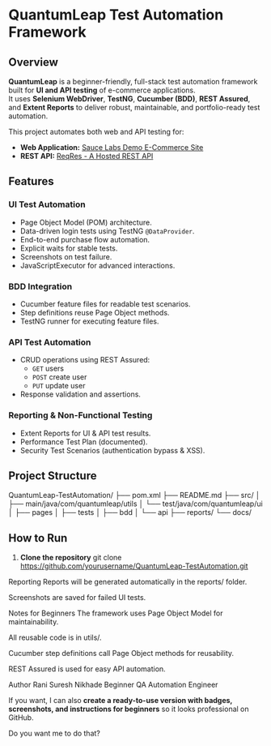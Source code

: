 # QuantumLeap Test Automation Framework

## Overview
**QuantumLeap** is a beginner-friendly, full-stack test automation framework built for **UI and API testing** of e-commerce applications.  
It uses **Selenium WebDriver**, **TestNG**, **Cucumber (BDD)**, **REST Assured**, and **Extent Reports** to deliver robust, maintainable, and portfolio-ready test automation.

This project automates both web and API testing for:

- **Web Application:** [Sauce Labs Demo E-Commerce Site](https://www.saucedemo.com/)  
- **REST API:** [ReqRes - A Hosted REST API](https://reqres.in/)
  
## Features

### UI Test Automation
- Page Object Model (POM) architecture.
- Data-driven login tests using TestNG `@DataProvider`.
- End-to-end purchase flow automation.
- Explicit waits for stable tests.
- Screenshots on test failure.
- JavaScriptExecutor for advanced interactions.

### BDD Integration
- Cucumber feature files for readable test scenarios.
- Step definitions reuse Page Object methods.
- TestNG runner for executing feature files.

### API Test Automation
- CRUD operations using REST Assured:
  - `GET` users
  - `POST` create user
  - `PUT` update user
- Response validation and assertions.

### Reporting & Non-Functional Testing
- Extent Reports for UI & API test results.
- Performance Test Plan (documented).
- Security Test Scenarios (authentication bypass & XSS).

## Project Structure

QuantumLeap-TestAutomation/
├── pom.xml
├── README.md
├── src/
│ ├── main/java/com/quantumleap/utils
│ └── test/java/com/quantumleap/ui
│ ├── pages
│ ├── tests
│ ├── bdd
│ └── api
├── reports/
└── docs/

## How to Run

1. **Clone the repository**
git clone https://github.com/yourusername/QuantumLeap-TestAutomation.git

Reporting
Reports will be generated automatically in the reports/ folder.

Screenshots are saved for failed UI tests.

Notes for Beginners
The framework uses Page Object Model for maintainability.

All reusable code is in utils/.

Cucumber step definitions call Page Object methods for reusability.

REST Assured is used for easy API automation.

Author
Rani Suresh Nikhade
Beginner QA Automation Engineer


If you want, I can also **create a ready-to-use version with badges, screenshots, and instructions for beginners** so it looks professional on GitHub.  

Do you want me to do that?
